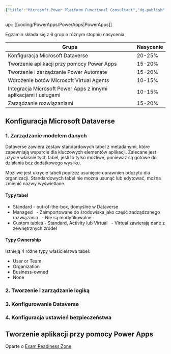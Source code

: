 ```yaml
---
{"title":"Microsoft Power Platform Functional Consultant","dg-publish":true,"tags":"coding/PowerApps","language":"pl","permalink":"/coding/power-apps/microsoft-power-platform-functional-consultant/","dgPassFrontmatter":true}
---
```


up:: [[coding/PowerApps/PowerApps\|PowerApps]]


Egzamin składa się z 6 grup o różnym stopniu nasycenia.  

| **Grupa** | **Nasycenie** |
|---|---|
| Konfiguracja Microsoft Dataverse | 20-25% |
| Tworzenie aplikacji przy pomocy Power Apps | 15-20% |
| Tworzenie i zarządzanie Power Automate | 15-20% |
| Wdrożenie botów Microsoft Virtual Agents | 10-15% |
| Integracja Microsoft Power Apps z innymi aplikacjami i usługami | 10-15% |
| Zarządzanie rozwiązaniami | 15-20% |

  

## Konfiguracja Microsoft Dataverse

### 1. Zarządzanie modelem danych

Dataverse zawiera zestaw standardowych tabel z metadanymi, które zapewniają wsparcie dla kluczowych elementów aplikacji. Zalecane jest użycie właśnie tych tabel, jeśli to tylko możliwe, ponieważ są gotowe do działania bez dodatkowego wysiłku.

Możliwe jest ukrycie tabeli poprzez usunięcie uprawnień odczytu dla organizacji. Standardowych tabel nie można usunąć lub edytować, można zmienić nazwy wyświetlane.

#### Typy tabel

- Standard - out-of-the-box, domyślne w Dataverse
- Managed
  - Zaimportowane do środowiska jako część zadządzanego rozwiązania
  - Nie są modyfikowalne
- Custom tables - Standard, Activity lub Virtual
  - Virtual zawierają dane z zewnętrznych źródeł

#### Typy Ownership

Istnieją 4 różne typy właśicielstwa tabel:

- User or Team
- Organization
- Business-owned
- None

### 2. Tworzenie i zarządzanie logiką

### 3. Konfigurowanie Dataverse

### 4. Konfiguracja ustawień bezpieczeństwa

## Tworzenie aplikacji przy pomocy Power Apps

Oparte o [Exam Readiness Zone](https://learn.microsoft.com/en-us/shows/exam-readiness-zone/?wt.mc_id=examreadiness_sg_content_wwl&terms=pl-200)
